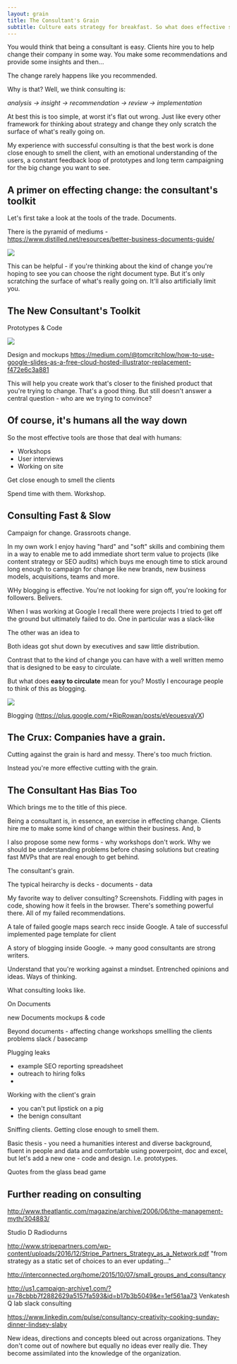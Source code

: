 ```yaml
---
layout: grain
title: The Consultant's Grain
subtitle: Culture eats strategy for breakfast. So what does effective strategy look like within an organizations culture? In short it starts with recognizing which recommendations go with or against the grain of the organization.
---
```


You would think that being a consultant is easy. Clients hire you to help change their company in some way. You make some recommendations and provide some insights and then...

The change rarely happens like you recommended.

Why is that? Well, we think consulting is:

*analysis -> insight -> recommendation -> review -> implementation*

At best this is too simple, at worst it's flat out wrong. Just like every other framework for thinking about strategy and change they only scratch the surface of what's really going on.

My experience with successful consulting is that the best work is done close enough to smell the client, with an emotional understanding of the users, a constant feedback loop of prototypes and long term campaigning for the big change you want to see.

## A primer on effecting change: the consultant's toolkit

Let's first take a look at the tools of the trade. Documents.

There is the pyramid of mediums - https://www.distilled.net/resources/better-business-documents-guide/

![](/images/grain/grain_screenshots_traditional.png)

This can be helpful - if you're thinking about the kind of change you're hoping to see you can choose the right document type. But it's only scratching the surface of what's really going on. It'll also artificially limit you.

## The New Consultant's Toolkit

Prototypes & Code

![](/images/grain/grain_screenshots_new.png)

Design and mockups
https://medium.com/@tomcritchlow/how-to-use-google-slides-as-a-free-cloud-hosted-illustrator-replacement-f472e6c3a881


This will help you create work that's closer to the finished product that you're trying to change. That's a good thing. But still doesn't answer a central question - who are we trying to convince?


## Of course, it's humans all the way down

So the most effective tools are those that deal with humans:

- Workshops
- User interviews
- Working on site


Get close enough to smell the clients

Spend time with them. Workshop.

## Consulting Fast & Slow

Campaign for change. Grassroots change.

In my own work I enjoy having "hard" and "soft" skills and combining them in a way to enable me to add immediate short term value to projects (like content strategy or SEO audits) which buys me enough time to stick around long enough to campaign for change like new brands, new business models, acquisitions, teams and more.

WHy blogging is effective. You're not looking for sign off, you're looking for followers. Belivers.

When I was working at Google I recall there were projects I tried to get off the ground but ultimately failed to do. One in particular was a slack-like 

The other was an idea to 

Both ideas got shut down by executives and saw little distribution.

Contrast that to the kind of change you can have with a well written memo that is designed to be easy to circulate.

But what does **easy to circulate** mean for you? Mostly I encourage people to think of this as blogging. 

![](/images/grain/slack_post.png)

Blogging (https://plus.google.com/+RipRowan/posts/eVeouesvaVX)

## The Crux: Companies have a grain.

Cutting against the grain is hard and messy. There's too much friction.

Instead you're more effective cutting with the grain.

## The Consultant Has Bias Too

Which brings me to the title of this piece.

Being a consultant is, in essence, an exercise in effecting change. Clients hire me to make some kind of change within their business. And, b


I also propose some new forms - why workshops don't work. Why we should be understanding problems before chasing solutions but creating fast MVPs that are real enough to get behind.

The consultant's grain.

The typical heirarchy is decks - documents - data

My favorite way to deliver consulting? Screenshots. Fiddling with pages in code, showing how it feels in the browser. There's something powerful there. All of my failed recommendations.

A tale of failed google maps search recc inside Google.
A tale of successful implemented page template for client

A story of blogging inside Google. -> many good consultants are strong writers.

Understand that you're working against a mindset. Entrenched opinions and ideas. Ways of thinking.

What consulting looks like.

On Documents

new Documents
mockups & code

Beyond documents - affecting change
workshops
smellling the clients problems
slack / basecamp

Plugging leaks
 - example SEO reporting spreadsheet
 - outreach to hiring folks
 - 

Working with the client's grain
- you can't put lipstick on a pig
- the benign consultant

Sniffing clients. Getting close enough to smell them.

Basic thesis - you need a humanities interest and diverse background, fluent in people and data and comfortable using powerpoint, doc and excel, but let's add a new one - code and design. I.e. prototypes.

Quotes from the glass bead game



## Further reading on consulting

http://www.theatlantic.com/magazine/archive/2006/06/the-management-myth/304883/

Studio D Radiodurns

http://www.stripepartners.com/wp-content/uploads/2016/12/Stripe_Partners_Strategy_as_a_Network.pdf
"from strategy as a static set of choices to an ever updating..."

http://interconnected.org/home/2015/10/07/small_groups_and_consultancy

http://us1.campaign-archive1.com/?u=78cbbb7f2882629a5157fa593&id=b17b3b5049&e=1ef561aa73
Venkatesh Q lab slack consulting

https://www.linkedin.com/pulse/consultancy-creativity-cooking-sunday-dinner-lindsey-slaby


New ideas, directions and concepts bleed out across organizations. They don't come out of nowhere but equally no ideas ever really die. They become assimilated into the knowledge of the organization.

